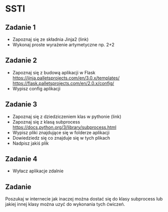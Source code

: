 # SSTI

## Zadanie 1
- Zapoznaj się ze składnia Jinja2 (link)
- Wykonaj proste wyrażenie artymetyczne np. 2+2

## Zadanie 2
- Zapoznaj się z budową aplikacji w Flask https://jinja.palletsprojects.com/en/3.0.x/templates/ https://flask.palletsprojects.com/en/2.0.x/config/
- Wypisz config aplikacji

## Zadanie 3
- Zapoznaj się z dziedziczeniem klas w pythonie (link)
- Zapoznaj się z klasą subprocess https://docs.python.org/3/library/subprocess.html
- Wypisz pliki znajdujące się w folderze aplikacji
- Dowiedziedz się co znajduje się w tych plikach
- Nadpisz jakiś plik

## Zadanie 4
- Wyłacz aplikacje zdalnie

## Zadanie 
Poszukaj w internecie jak inaczej można dostać się do klasy subprocess lub jakiej innej klasy można uzyć do wykonania tych ćwiczeń.
